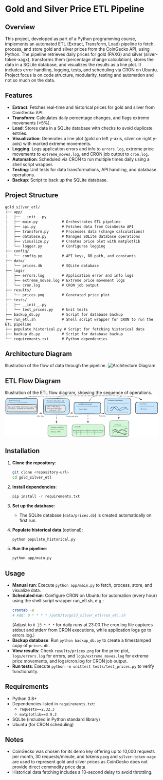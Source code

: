 # Gold and Silver Price ETL Pipeline

## Overview

This project, developed as part of a Python programming course, implements an automated ETL (Extract, Transform, Load) pipeline to fetch, process, and store gold and silver prices from the CoinGecko API, using Python. The pipeline retrieves daily prices for gold (PAXG) and silver (silver-token-xagx), transforms them (percentage change calculation), stores the data in a SQLite database, and visualizes the results as a line plot. It includes error handling, logging, tests, and scheduling via CRON on Ubuntu. Project focus is on code structure, modularity, testing and automation and not so much on the data.

## Features

- **Extract**: Fetches real-time and historical prices for gold and silver from CoinGecko API.
- **Transform**: Calculates daily percentage changes, and flags extreme movements (>5%).
- **Load**: Stores data in a SQLite database with checks to avoid duplicate entries.
- **Visualization**: Generates a line plot (gold on left y-axis, silver on right y-axis) with marked extreme movements.
- **Logging**: Logs application errors and info to `errors.log`, extreme price movements to `extreme_moves.log`, and CRON job output to `cron.log`.
- **Automation**: Scheduled via CRON to run multiple times daily using a shell script wrapper.
- **Testing**: Unit tests for data transformations, API handling, and database operations.
- **Backup**: Script to back up the SQLite database.

## Project Structure

```
gold_silver_etl/
├── app/
│   ├── __init__.py
│   ├── main.py           # Orchestrates ETL pipeline
│   ├── api.py            # Fetches data from CoinGecko API
│   ├── transform.py      # Processes data (change calculations)
│   ├── database.py       # Manages SQLite database operations
│   ├── visualize.py      # Creates price plot with matplotlib
│   └── logger.py         # Configures logging
├── config/
│   └── config.py         # API keys, DB path, and constants
├── data/
│   └── prices.db         # SQLite database
├── logs/
│   ├── errors.log        # Application error and info logs
│   ├── extreme_moves.log # Extreme price movement logs
│   └── cron.log          # CRON job output
├── results/
│   └── prices.png        # Generated price plot
├── tests/
│   ├── __init__.py
│   └── test_prices.py    # Unit tests
├── backup_db.py          # Script for database backup
├── run_etl.sh            # Shell script wrapper for CRON to run the ETL pipeline
├── populate_historical.py # Script for fetching historical data
├── backup_db.py          # Script for database backup
└── requirements.txt      # Python dependencies
```

## Architecture Diagram

Illustration of the flow of data through the pipeline. 
![Architecture Diagram](architexture_diagram.png)


## ETL Flow Diagram

Illustration of the ETL flow diagram, showing the sequence of operations. 
![Workflow Diagram](etl_flow_diagram.png)


## Installation

1. **Clone the repository**:
   ```bash
   git clone <repository-url>
   cd gold_silver_etl
   ```

2. **Install dependencies**:
   ```bash
   pip install -r requirements.txt
   ```

3. **Set up the database**:
   - The SQLite database (`data/prices.db`) is created automatically on first run.

4. **Populate historical data** (optional):
   ```bash
   python populate_historical.py
   ```

5. **Run the pipeline**:
   ```bash
   python app/main.py
   ```

## Usage

- **Manual run**: Execute `python app/main.py` to fetch, process, store, and visualize data.
- **Scheduled run**: Configure CRON on Ubuntu for automation (every hour) using the shell script wrapper run_etl.sh, e.g.:
  ```bash
  crontab -e
  # Add: 0 * * * * /path/to/gold_silver_etl/run_etl.sh
  ```
  (Adjust to `0 23 * * *` for daily runs at 23:00.The cron.log file captures stdout and stderr from CRON executions, while application logs go to errors.log.)
- **Backup database**: Run `python backup_db.py` to create a timestamped copy of `prices.db`.
- **View results**: Check `results/prices.png` for the price plot, `logs/errors.log` for errors, and `logs/extreme_moves.log` for extreme price movements, and logs/cron.log for CRON job output.
- **Run tests**: Execute `python -m unittest tests/test_prices.py` to verify functionality.

## Requirements

- Python 3.8+
- Dependencies listed in `requirements.txt`:
  - `requests==2.32.3`
  - `matplotlib==3.9.2`
- SQLite (included in Python standard library)
- Ubuntu (for CRON scheduling)

## Notes

- CoinGecko was chosen for its demo key offering up to 10,000 requests per month, 30 requests/minute, and tokens `paxg` and `silver-token-xagx` are used to represent gold and silver prices as CoinGecko does not provide direct commodity price data.
- Historical data fetching includes a 10-second delay to avoid throttling.
